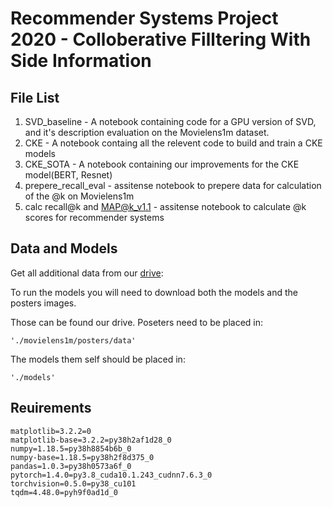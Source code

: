 # Recommender Systems Project 2020 - Colloberative Filltering With Side Information
## File List
1. SVD_baseline - A notebook containing code for a GPU version of SVD,
    and it's description evaluation on the Movielens1m dataset.
2. CKE - A notebook containg all the relevent code to build and train a CKE models
3. CKE_SOTA - A notebook containing our improvements for the CKE model(BERT, Resnet)
4. prepere_recall_eval - assitense notebook to prepere data for calculation of the
    @k on Movielens1m
5. calc recall@k and MAP@k_v1.1 - assitense notebook to calculate @k scores for
    recommender systems

## Data and Models
Get all additional data from our [drive](https://drive.google.com/drive/folders/1B1yKIw9yReBkGUhY8kDKne9pHmCMdrcT?usp=sharing
):

To run the models you will need to download both the models and the posters images.

Those can be found our drive. Poseters need to be placed in:
```
'./movielens1m/posters/data'
```
The models them self should be placed in:
```
'./models'
```

## Reuirements
```
matplotlib=3.2.2=0
matplotlib-base=3.2.2=py38h2af1d28_0
numpy=1.18.5=py38h8854b6b_0
numpy-base=1.18.5=py38h2f8d375_0
pandas=1.0.3=py38h0573a6f_0
pytorch=1.4.0=py3.8_cuda10.1.243_cudnn7.6.3_0
torchvision=0.5.0=py38_cu101
tqdm=4.48.0=pyh9f0ad1d_0
```